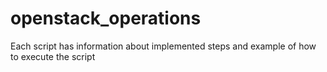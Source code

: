# openstack_operations

Each script has information about implemented steps and example of how to execute the script
